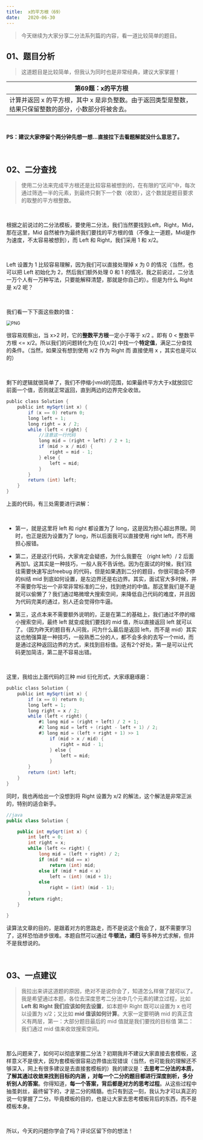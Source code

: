 ```yaml
---
title:	x的平方根（69）
date:	2020-06-30
---
```


> 今天继续为大家分享二分法系列篇的内容，看一道比较简单的题目。

## 01、题目分析

> 这道题目是比较简单，但我认为同时也是非常经典，建议大家掌握！

| 第69题：x的平方根                                            |
| ------------------------------------------------------------ |
| 计算并返回 x 的平方根，其中 x 是非负整数。由于返回类型是整数，结果只保留整数的部分，小数部分将被舍去。 |

<br/>

**PS：建议大家停留个两分钟先想一想...直接拉下去看题解就没什么意思了。**

<br/>

## 02、二分查找

> 使用二分法来完成平方根还是比较容易被想到的，在有限的“区间”中，每次通过筛选一半的元素，到最终只剩下一个数（收敛），这个数就是题目要求的取整的平方根整数。

<br/>

根据之前说过的二分法模板，要使用二分法，我们当然要找到Left，Right，Mid，那在这里，Mid 自然被作为最终我们要找的平方根的值（不像上一道题，Mid是作为速度，不太容易被想到），而 Left 和 Right，我们采用 1 和 x/2。

<br/>

Left 设置为 1 比较容易理解，因为我们可以直接处理掉 x 为 0 的情况（当然，也可以把 Left 初始化为 2，然后我们额外处理 0 和 1 的情况，我之前说过，二分法一万个人有一万种写法，只要能解释清楚，那就是你自己的）。但是为什么 Right 是 x/2 呢？

<br/>

我们看一下下面这些数的值：

<img src="./902/1.jpg" alt="PNG" style="zoom: 80%;" />

很容易观察出，当 x>2 时，它的**整数平方根**一定小于等于 x/2 。即有 0 < 整数平方根 <= x/2。所以我们的问题转化为在 [0,x/2] 中找一个**特定值**，满足二分查找的条件。（当然，如果没有想到使用 x/2 作为 Right 而 直接使用 x ，其实也是可以的）

<br/>

剩下的逻辑就很简单了，我们不停缩小mid的范围，如果最终平方大于x就放回它前面一个值，否则就正常返回，直到两边的边界完全收敛。

```java
public class Solution { 
    public int mySqrt(int x) { 
        if (x == 0) return 0; 
        long left = 1; 
        long right = x / 2; 
        while (left < right) { 
            //注意这一行代码 
            long mid = (right + left) / 2 + 1;
            if (mid > x / mid) {
                right = mid - 1;
            } else {
                left = mid;
            }
        }
        return (int) left;
    }
}
```

上面的代码，有三处需要进行讲解：

<br/>

- 第一，就是这里将 left 和 right 都设置为了 long，这是因为担心超出界限。同时，也正是因为设置为了 long，所以后面我可以直接使用 right   left，而不用担心报错。

- 第二，还是这行代码，大家肯定会疑惑，为什么我要在 （right   left）/ 2 后面再加1。这其实是一种技巧，一般人我不告诉他。因为在面试的时候，我们往往需要快速写出freebug 的代码，但是如果遇到二分的题目，你很可能会不停的纠结 mid 到底如何设置，是左边界还是右边界。其实，面试官大多时候，并不需要你写出一个非常非常标准的二分，找到绝对的中值。那这里我们是不是就可以偷懒了？我们通过略微增大搜索空间，来降低自己代码的难度，并且因为代码完美的通过，别人还会觉得你牛逼。

- 第三，这点本来不需要额外说明的，正是在第二的基础上，我们通过不停的缩小搜索空间，最终 left 就变成我们要找的 mid 值，所以直接返回 left 就可以了。（因为昨天的题目有人问我，问为什么最后是返回 left，而不是 mid）其实这也勉强算是一种技巧，一般熟悉二分的人，都不会多余的去写一个mid，而是通过这种返回边界的方式，来找到目标值。这有2个好处，第一是可以让代码更加简洁，第二是不容易出错。

  <br/>

这里，我给出上面代码的三种 mid 衍化形式，大家琢磨琢磨：

```java
public class Solution { 
    public int mySqrt(int x) { 
        if (x == 0) return 0; 
        long left = 1; 
        long right = x / 2; 
        while (left < right) {
            #1 long mid = (right + left) / 2 + 1;
            #2 long mid = left + (right - left + 1) / 2;
            #3 long mid = (left + right + 1) >> 1
                if (mid > x / mid) {
                    right = mid - 1;
                } else {
                    left = mid;
                }
        }
        return (int) left;
    }
}
```

同时，我也再给出一个没想到将 Right 设置为 x/2 的解法，这个解法是非常正派的，特别的适合新手。

```java
//java
public class Solution {

    public int mySqrt(int x) {
		int left = 0;
		int right = x;
		while (left <= right) {
			long mid = (left + right) / 2;
			if (mid * mid == x)
				return (int) mid;
			else if (mid * mid < x)
				left = (int) (mid + 1);
			else
				right = (int) (mid - 1);
		}
		return right;
    }

}
```

读算法文章的目的，是跟着对方的思路走，而不是说这个我会了，就不需要学习了，这样恐怕进步很难。本题自然可以通过 **牛顿法，递归** 等多种方式求解，但并不是我想说的。

<br/>

## 03、一点建议

> 我拉出来讲这道题的原因，绝对不是说你会了，知道怎么样做了就可以了。我是希望通过本题，各位去深度思考二分法中几个元素的建立过程，比如 **Left 和 Right 我们应该如何去设置**，如本题中 Right 既可以设置为 x 也可以设置为 x/2；又比如 **mid 值该如何计算**。大家一定要明确 mid 的真正含义有两层，第一：大部分题目最后的 mid 值就是我们要找的目标值 第二：我们通过 mid 值来收敛搜索空间。

<br/>

那么问题来了，如何可以彻底掌握二分法？初期我并不建议大家直接去套模板，这样意义不是很大，因为套模板很容易边界值出现错误（当然，也可能我的理解还不够深入，网上有很多建议是去直接套模板的）我的建议是：**去思考二分法的本质，了解其通过收敛来找到目标的内涵** **，对每一个二分的题目都进行深度剖析，多分析别人的答案**。你得知道，**每一个答案，背后都是对方的思考过程**。从这些过程中抽茧剥丝，最终留下的，才是二分的精髓。也只有到这一刻，我认为才可以真正的说一句掌握了二分。毕竟模板的目的，也是让大家去思考模板背后的东西，而不是模板本身。

<br/>

所以，今天的问题你学会了吗？评论区留下你的想法！